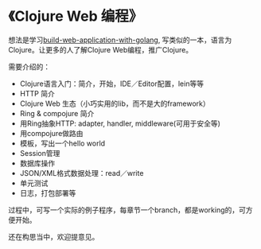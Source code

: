 # 《Clojure Web 编程》

想法是学习[build-web-application-with-golang](https://github.com/astaxie/build-web-application-with-golang), 写类似的一本，语言为Clojure。让更多的人了解Clojure Web编程，推广Clojure。

需要介绍的：

* Clojure语言入门：简介，开始，IDE／Editor配置，lein等等
* HTTP 简介
* Clojure Web 生态（小巧实用的lib，而不是大的framework）
* Ring & compojure 简介
* 用Ring抽象HTTP: adapter, handler, middleware(可用于安全等)
* 用compojure做路由
* 模板，写出一个hello world
* Session管理
* 数据库操作
* JSON/XML格式数据处理：read／write
* 单元测试
* 日志，打包部署等

过程中，可写一个实际的例子程序，每章节一个branch，都是working的，可方便开始。

还在构思当中，欢迎提意见。

